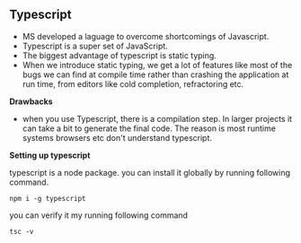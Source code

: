 ## Typescript

- MS developed a laguage to overcome shortcomings of Javascript.
- Typescript is a super set of JavaScript.
- The biggest advantage of typescript is static typing.
- When we introduce static typing, we get a lot of features like most of the bugs we can find at compile time rather than crashing the application at run time, from editors like cold completion, refractoring etc.

**Drawbacks**

- when you use Typescript, there is a compilation step. In larger projects it can take a bit to generate the final code. The reason is most runtime systems browsers etc don't understand typescript.

**Setting up typescript**

typescript is a node package. you can install it globally by running following command.

```
npm i -g typescript
```

you can verify it my running following command

```
tsc -v
```